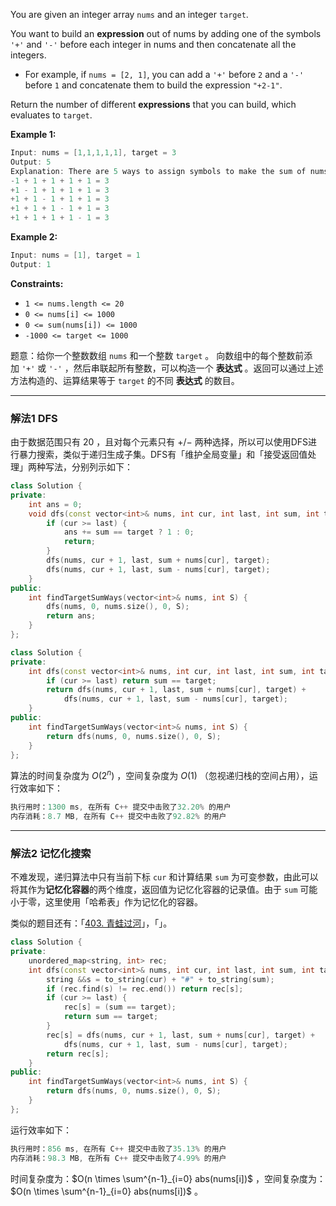 <p>You are given an integer array <code>nums</code> and an integer <code>target</code>.</p>

<p>You want to build an <strong>expression</strong> out of nums by adding one of the symbols <code>'+'</code> and <code>'-'</code> before each integer in nums and then concatenate all the integers.</p>

<ul>
	<li>For example, if <code>nums = [2, 1]</code>, you can add a <code>'+'</code> before <code>2</code> and a <code>'-'</code> before <code>1</code> and concatenate them to build the expression <code>"+2-1"</code>.</li>
</ul>

<p>Return the number of different <strong>expressions</strong> that you can build, which evaluates to <code>target</code>.</p>

 
<p><strong>Example 1:</strong></p>

```cpp
Input: nums = [1,1,1,1,1], target = 3
Output: 5
Explanation: There are 5 ways to assign symbols to make the sum of nums be target 3.
-1 + 1 + 1 + 1 + 1 = 3
+1 - 1 + 1 + 1 + 1 = 3
+1 + 1 - 1 + 1 + 1 = 3
+1 + 1 + 1 - 1 + 1 = 3
+1 + 1 + 1 + 1 - 1 = 3
```
  
<p><strong>Example 2:</strong></p>

```cpp
Input: nums = [1], target = 1
Output: 1
```

 <p><strong>Constraints:</strong></p>

<ul>
	<li><code>1 &lt;= nums.length &lt;= 20</code></li>
	<li><code>0 &lt;= nums[i] &lt;= 1000</code></li>
	<li><code>0 &lt;= sum(nums[i]) &lt;= 1000</code></li>
	<li><code>-1000 &lt;= target &lt;= 1000</code></li>
</ul>

题意：给你一个整数数组 <code>nums</code> 和一个整数 <code>target</code> 。 向数组中的每个整数前添加&nbsp;<code>'+'</code> 或 <code>'-'</code> ，然后串联起所有整数，可以构造一个 <strong>表达式</strong> 。返回可以通过上述方法构造的、运算结果等于 <code>target</code> 的不同 <strong>表达式</strong> 的数目。</p>
 
---
### 解法1 DFS
由于数据范围只有 $20$ ，且对每个元素只有 $+ /-$ 两种选择，所以可以使用DFS进行暴力搜索，类似于递归生成子集。DFS有「维护全局变量」和「接受返回值处理」两种写法，分别列示如下：
```cpp
class Solution {
private:
    int ans = 0;
    void dfs(const vector<int>& nums, int cur, int last, int sum, int target) {
        if (cur >= last) {
            ans += sum == target ? 1 : 0;
            return;
        }
        dfs(nums, cur + 1, last, sum + nums[cur], target);
        dfs(nums, cur + 1, last, sum - nums[cur], target);
    }
public:
    int findTargetSumWays(vector<int>& nums, int S) { 
        dfs(nums, 0, nums.size(), 0, S);
        return ans;
    }
};

class Solution {
private: 
    int dfs(const vector<int>& nums, int cur, int last, int sum, int target) {
        if (cur >= last) return sum == target;
        return dfs(nums, cur + 1, last, sum + nums[cur], target) + 
            dfs(nums, cur + 1, last, sum - nums[cur], target);
    }
public:
    int findTargetSumWays(vector<int>& nums, int S) { 
        return dfs(nums, 0, nums.size(), 0, S); 
    }
};
```
算法的时间复杂度为 $O(2^n)$ ，空间复杂度为 $O(1)$ （忽视递归栈的空间占用），运行效率如下：
```cpp
执行用时：1300 ms, 在所有 C++ 提交中击败了32.20% 的用户
内存消耗：8.7 MB, 在所有 C++ 提交中击败了92.82% 的用户
```
---
### 解法2 记忆化搜索
不难发现，递归算法中只有当前下标 `cur` 和计算结果 `sum` 为可变参数，由此可以将其作为**记忆化容器**的两个维度，返回值为记忆化容器的记录值。由于 `sum` 可能小于零，这里使用「哈希表」作为记忆化的容器。

类似的题目还有：「[403. 青蛙过河](https://leetcode-cn.com/problems/frog-jump/)」，「」。
```cpp
class Solution {
private: 
    unordered_map<string, int> rec;
    int dfs(const vector<int>& nums, int cur, int last, int sum, int target) {
        string &&s = to_string(cur) + "#" + to_string(sum);
        if (rec.find(s) != rec.end()) return rec[s];
        if (cur >= last) {
            rec[s] = (sum == target);
            return sum == target;
        }
        rec[s] = dfs(nums, cur + 1, last, sum + nums[cur], target) +  
            dfs(nums, cur + 1, last, sum - nums[cur], target);
        return rec[s];
    }
public:
    int findTargetSumWays(vector<int>& nums, int S) { 
        return dfs(nums, 0, nums.size(), 0, S); 
    }
};
```
运行效率如下：
```cpp
执行用时：856 ms, 在所有 C++ 提交中击败了35.13% 的用户
内存消耗：98.3 MB, 在所有 C++ 提交中击败了4.99% 的用户
```
时间复杂度为：$O(n \times \sum^{n-1}_{i=0} abs(nums[i])$ ，空间复杂度为：$O(n \times \sum^{n-1}_{i=0} abs(nums[i])$ 。
